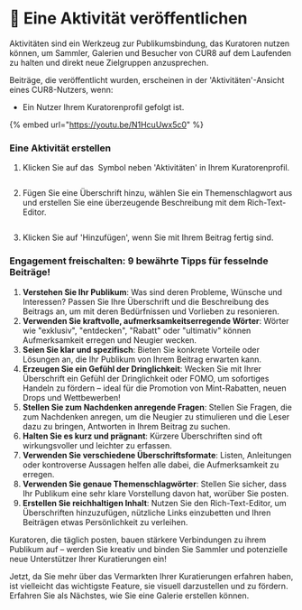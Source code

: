 # 📢 Eine Aktivität veröffentlichen

Aktivitäten sind ein Werkzeug zur Publikumsbindung, das Kuratoren nutzen können, um Sammler, Galerien und Besucher von CUR8 auf dem Laufenden zu halten und direkt neue Zielgruppen anzusprechen.

Beiträge, die veröffentlicht wurden, erscheinen in der 'Aktivitäten'-Ansicht eines CUR8-Nutzers, wenn:

* Ein Nutzer Ihrem Kuratorenprofil gefolgt ist.

{% embed url="https://youtu.be/N1HcuUwx5c0" %}

### Eine Aktivität erstellen

1. Klicken Sie auf das <img src="../.gitbook/assets/Screenshot 2024-07-09 at 14.25.39.png" alt="" data-size="line"> Symbol neben 'Aktivitäten' in Ihrem Kuratorenprofil.

<figure><img src="../.gitbook/assets/Screenshot 2025-03-21 at 09.15.53.png" alt=""><figcaption></figcaption></figure>

2. Fügen Sie eine Überschrift hinzu, wählen Sie ein Themenschlagwort aus und erstellen Sie eine überzeugende Beschreibung mit dem Rich-Text-Editor.

<figure><img src="../.gitbook/assets/Screenshot 2024-07-09 at 15.13.27.png" alt=""><figcaption></figcaption></figure>

3. Klicken Sie auf 'Hinzufügen', wenn Sie mit Ihrem Beitrag fertig sind.

### Engagement freischalten: 9 bewährte Tipps für fesselnde Beiträge! <a href="#unlocking-engagement-10-proven-tips-for-captivating-posts" id="unlocking-engagement-10-proven-tips-for-captivating-posts"></a>

1. **Verstehen Sie Ihr Publikum**: Was sind deren Probleme, Wünsche und Interessen? Passen Sie Ihre Überschrift und die Beschreibung des Beitrags an, um mit deren Bedürfnissen und Vorlieben zu resonieren.
2. **Verwenden Sie kraftvolle, aufmerksamkeitserregende Wörter**: Wörter wie "exklusiv", "entdecken", "Rabatt" oder "ultimativ" können Aufmerksamkeit erregen und Neugier wecken.
3. **Seien Sie klar und spezifisch**: Bieten Sie konkrete Vorteile oder Lösungen an, die Ihr Publikum von Ihrem Beitrag erwarten kann.
4. **Erzeugen Sie ein Gefühl der Dringlichkeit**: Wecken Sie mit Ihrer Überschrift ein Gefühl der Dringlichkeit oder FOMO, um sofortiges Handeln zu fördern – ideal für die Promotion von Mint-Rabatten, neuen Drops und Wettbewerben!
5. **Stellen Sie zum Nachdenken anregende Fragen**: Stellen Sie Fragen, die zum Nachdenken anregen, um die Neugier zu stimulieren und die Leser dazu zu bringen, Antworten in Ihrem Beitrag zu suchen.
6. **Halten Sie es kurz und prägnant**: Kürzere Überschriften sind oft wirkungsvoller und leichter zu erfassen.
7. **Verwenden Sie verschiedene Überschriftsformate**: Listen, Anleitungen oder kontroverse Aussagen helfen alle dabei, die Aufmerksamkeit zu erregen.
8. **Verwenden Sie genaue Themenschlagwörter**: Stellen Sie sicher, dass Ihr Publikum eine sehr klare Vorstellung davon hat, worüber Sie posten.
9. **Erstellen Sie reichhaltigen Inhalt**: Nutzen Sie den Rich-Text-Editor, um Überschriften hinzuzufügen, nützliche Links einzubetten und Ihren Beiträgen etwas Persönlichkeit zu verleihen.

Kuratoren, die täglich posten, bauen stärkere Verbindungen zu ihrem Publikum auf – werden Sie kreativ und binden Sie Sammler und potenzielle neue Unterstützer Ihrer Kuratierungen ein!

Jetzt, da Sie mehr über das Vermarkten Ihrer Kuratierungen erfahren haben, ist vielleicht das wichtigste Feature, sie visuell darzustellen und zu fördern. Erfahren Sie als Nächstes, wie Sie eine Galerie erstellen können.